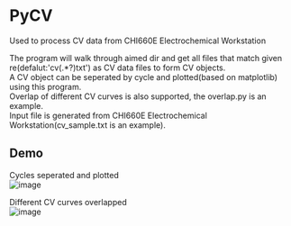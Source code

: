 # PyCV
Used to process CV data from CHI660E Electrochemical Workstation  

The program will walk through aimed dir and get all files that match given re(defalut:'cv(.*?)txt') as CV data files to form CV objects.  
A CV object can be seperated by cycle and plotted(based on matplotlib) using this program.  
Overlap of different CV curves is also supported, the overlap.py is an example.  
Input file is generated from CHI660E Electrochemical Workstation(cv_sample.txt is an example).

## Demo
Cycles seperated and plotted  
![image](https://github.com/wsyxbcl/pyCV/blob/master/demo/cv_sample.png)  

Different CV curves overlapped  
![image](https://github.com/wsyxbcl/pyCV/blob/master/demo/overlap_demo.png)
